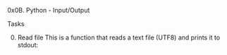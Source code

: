 0x0B. Python - Input/Output

Tasks

0. Read file
This is a function that reads a text file (UTF8) and prints it to stdout:
